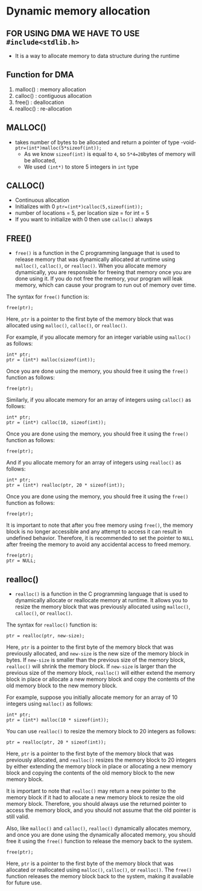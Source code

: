 # Dynamic memory allocation #

## FOR USING DMA WE HAVE TO USE `#include<stdlib.h>` ##

- It is a way to allocate memory to data structure during the runtime
 
 ## Function for DMA ##
 1. malloc() : memory allocation
 2. calloc() : contiguous allocation
 3. free() : deallocation
 4. realloc() : re-allocation

 ## MALLOC() ##
 - takes number of bytes to be allocated and return a pointer of type -void-
 ```ptr=(int*)malloc(5*sizeof(int));```
     - As we know `sizeof(int)` is equal to `4`, so `5*4=20`bytes of memory will be allocated,
     - We used `(int*)` to store 5 integers in `int` type 

## CALLOC() ##
- Continuous allocation
- Initializes with 0
`ptr=(int*)calloc(5,sizeof(int));`
- number of locations = 5, per location size = for int = 5
- If you want to initialize with 0 then use `calloc()` always

## FREE() ##

- `free()` is a function in the C programming language that is used to release memory that was dynamically allocated at runtime using `malloc()`, `calloc()`, or `realloc()`. When you allocate memory dynamically, you are responsible for freeing that memory once you are done using it. If you do not free the memory, your program will leak memory, which can cause your program to run out of memory over time.

The syntax for `free()` function is:

```
free(ptr);
```

Here, `ptr` is a pointer to the first byte of the memory block that was allocated using `malloc()`, `calloc()`, or `realloc()`.

For example, if you allocate memory for an integer variable using `malloc()` as follows:

```
int* ptr;
ptr = (int*) malloc(sizeof(int));
```

Once you are done using the memory, you should free it using the `free()` function as follows:

```
free(ptr);
```

Similarly, if you allocate memory for an array of integers using `calloc()` as follows:

```
int* ptr;
ptr = (int*) calloc(10, sizeof(int));
```

Once you are done using the memory, you should free it using the `free()` function as follows:

```
free(ptr);
```

And if you allocate memory for an array of integers using `realloc()` as follows:

```
int* ptr;
ptr = (int*) realloc(ptr, 20 * sizeof(int));
```

Once you are done using the memory, you should free it using the `free()` function as follows:

```
free(ptr);
```

It is important to note that after you free memory using `free()`, the memory block is no longer accessible and any attempt to access it can result in undefined behavior. Therefore, it is recommended to set the pointer to `NULL` after freeing the memory to avoid any accidental access to freed memory.

```
free(ptr);
ptr = NULL;
```

## realloc() ##
* `realloc()` is a function in the C programming language that is used to dynamically allocate or reallocate memory at runtime. It allows you to resize the memory block that was previously allocated using `malloc()`, `calloc()`, or `realloc()`.

The syntax for `realloc()` function is:

```
ptr = realloc(ptr, new-size);
```

Here, `ptr` is a pointer to the first byte of the memory block that was previously allocated, and `new-size` is the new size of the memory block in bytes. If `new-size` is smaller than the previous size of the memory block, `realloc()` will shrink the memory block. If `new-size` is larger than the previous size of the memory block, `realloc()` will either extend the memory block in place or allocate a new memory block and copy the contents of the old memory block to the new memory block.

For example, suppose you initially allocate memory for an array of 10 integers using `malloc()` as follows:

```
int* ptr;
ptr = (int*) malloc(10 * sizeof(int));
```

You can use `realloc()` to resize the memory block to 20 integers as follows:

```
ptr = realloc(ptr, 20 * sizeof(int));
```

Here, `ptr` is a pointer to the first byte of the memory block that was previously allocated, and `realloc()` resizes the memory block to 20 integers by either extending the memory block in place or allocating a new memory block and copying the contents of the old memory block to the new memory block.

It is important to note that `realloc()` may return a new pointer to the memory block if it had to allocate a new memory block to resize the old memory block. Therefore, you should always use the returned pointer to access the memory block, and you should not assume that the old pointer is still valid.

Also, like `malloc()` and `calloc()`, `realloc()` dynamically allocates memory, and once you are done using the dynamically allocated memory, you should free it using the `free()` function to release the memory back to the system.

```
free(ptr);
```

Here, `ptr` is a pointer to the first byte of the memory block that was allocated or reallocated using `malloc()`, `calloc()`, or `realloc()`. The `free()` function releases the memory block back to the system, making it available for future use.